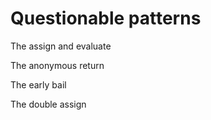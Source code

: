 Questionable patterns
=====================
The assign and evaluate

The anonymous return

The early bail

The double assign

